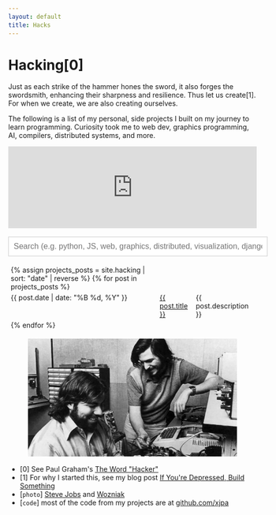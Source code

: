 ```yaml
---
layout: default
title: Hacks
---
```


<h1>Hacking[0]</h1>

Just as each strike of the hammer hones the sword, it also forges the swordsmith, enhancing their sharpness and resilience. Thus let us create[1]. For when we create, we are also creating ourselves.

The following is a list of my personal, side projects I built on my journey to learn programming. Curiosity took me to web dev, graphics programming, AI, compilers, distributed systems, and more.

<iframe width="100%" height="166" scrolling="no" frameborder="no" allow="autoplay" src="https://w.soundcloud.com/player/?url=https%3A//api.soundcloud.com/tracks/511910196&color=%23ff5500&auto_play=false&hide_related=false&show_comments=true&show_user=true&show_reposts=false&show_teaser=true"></iframe><div style="font-size: 10px; color: #cccccc;line-break: anywhere;word-break: normal;overflow: hidden;white-space: nowrap;text-overflow: ellipsis; font-family: Interstate,Lucida Grande,Lucida Sans Unicode,Lucida Sans,Garuda,Verdana,Tahoma,sans-serif;font-weight: 100;"></div>

<p></p>

<style>
.project-table {
    display: table;
    width: 100%;
    border-spacing: 5px;
}

.project-row {
    display: table-row;
}

.project-cell {
    display: table-cell;
    vertical-align: top;
}
#searchInput {
    width: 100%;
    padding: 10px; 
    font-size: 16px; 
    border: 1px solid #ccc; 
}
</style>

<input type="text" id="searchInput" placeholder="Search (e.g. python, JS, web, graphics, distributed, visualization, django)">
<div id="resultCount"></div>
<p></p>
<script>
//DOMContentLoaded event --> fires when html doc is loaded, doesnt wait for styles, images, frames to load
//more: https://developer.mozilla.org/en-US/docs/Web/API/Document/DOMContentLoaded_event
//moved updateSearch to this event listener to guarantee it gets access to all DOM elements

//did it as i added project/result counting and my old script was executing before the entire DOM was fully constructed,
//so DOMContentLoaded basically delays the execution of your script until the moment the DOM is

document.addEventListener('DOMContentLoaded', function() {
var searchInput = document.getElementById('searchInput');
searchInput.addEventListener('keyup', updateSearch);
updateSearch();
function updateSearch() {
var searchQuery = searchInput.value.toLowerCase().split(' ');
var projects = document.querySelectorAll('.project-row');
var count = 0;
projects.forEach(function(project) {
var dateCell = project.querySelectorAll('.project-cell')[0];
var titleCell = project.querySelectorAll('.project-cell')[1];
var descriptionCell = project.querySelectorAll('.project-cell')[2];
var date = dateCell ? dateCell.textContent.toLowerCase() : '';
var title = titleCell ? titleCell.textContent.toLowerCase() : '';
var description = descriptionCell ? descriptionCell.textContent.toLowerCase() : '';

            var match = searchQuery.every(function(keyword) {
                return date.includes(keyword) || title.includes(keyword) || description.includes(keyword);
            });
            if (match) {
                project.style.display = '';
                count++;
            } else {
                project.style.display = 'none';
            }
        });
        var resultText = searchQuery.join('').length === 0 ? 'Total of ' : 'Showing ';
        document.getElementById('resultCount').textContent = resultText + count + ' projects';
    }

});
</script>

<div class="project-table">
{% assign projects_posts = site.hacking | sort: "date" | reverse %}
{% for post in projects_posts %}
    <div class="project-row">
        <div class="project-cell">{{ post.date | date: "%B %d, %Y" }}</div>
        <!-- <div class="project-cell">{{ post.date | date: "%Y-%m-%d" }}</div> -->
        <div class="project-cell"><a href="{{ site.baseurl }}{{ post.url | relative_url }}">{{ post.title }}</a></div>
        <div class="project-cell">{{ post.description }}</div>
    </div>
{% endfor %}
</div>

<p></p>

<figure>
<img src="/photos/Jobs-and-Woz.webp">
</figure>

- [0] See Paul Graham's [The Word "Hacker"](https://archive.is/9MloV)
- [1] For why I started this, see my blog post [If You're Depressed, Build Something](/articles/2024/03/18/build)
- [`photo`] [Steve Jobs](https://en.wikipedia.org/wiki/Steve_Jobs) and [Wozniak](https://en.wikipedia.org/wiki/Steve_Wozniak)
- [`code`] most of the code from my projects are at [github.com/xjpa](https://github.com/xjpa/)
